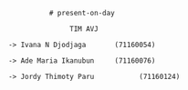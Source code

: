                           # present-on-day

                               TIM AVJ

                -> Ivana N Djodjaga       (71160054)

                -> Ade Maria Ikanubun     (71160076)

                -> Jordy Thimoty Paru			(71160124)
